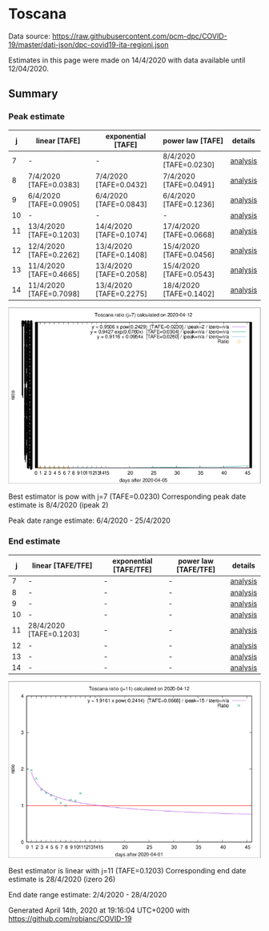 # Toscana


Data source: https://raw.githubusercontent.com/pcm-dpc/COVID-19/master/dati-json/dpc-covid19-ita-regioni.json

Estimates in this page were made on 14/4/2020 with data available until 12/04/2020.


## Summary 

### Peak estimate 
|j|linear [TAFE]|exponential [TAFE]|power law [TAFE]|details|
|---|----|-----------|---------|-------|
|7|-|-|8/4/2020 [TAFE=0.0230]|[analysis](COVID-19_toscana_j7_2020-04-12.md)|
|8|7/4/2020 [TAFE=0.0383]|7/4/2020 [TAFE=0.0432]|7/4/2020 [TAFE=0.0491]|[analysis](COVID-19_toscana_j8_2020-04-12.md)|
|9|6/4/2020 [TAFE=0.0905]|6/4/2020 [TAFE=0.0843]|6/4/2020 [TAFE=0.1236]|[analysis](COVID-19_toscana_j9_2020-04-12.md)|
|10|-|-|-|[analysis](COVID-19_toscana_j10_2020-04-12.md)|
|11|13/4/2020 [TAFE=0.1203]|14/4/2020 [TAFE=0.1074]|17/4/2020 [TAFE=0.0668]|[analysis](COVID-19_toscana_j11_2020-04-12.md)|
|12|12/4/2020 [TAFE=0.2262]|13/4/2020 [TAFE=0.1408]|15/4/2020 [TAFE=0.0456]|[analysis](COVID-19_toscana_j12_2020-04-12.md)|
|13|11/4/2020 [TAFE=0.4665]|13/4/2020 [TAFE=0.2058]|15/4/2020 [TAFE=0.0543]|[analysis](COVID-19_toscana_j13_2020-04-12.md)|
|14|11/4/2020 [TAFE=0.7098]|13/4/2020 [TAFE=0.2275]|18/4/2020 [TAFE=0.1402]|[analysis](COVID-19_toscana_j14_2020-04-12.md)|

![best peak estimate](COVID-19_toscana_j7_2020-04-12.png)

Best estimator is pow with j=7 (TAFE=0.0230)
Corresponding peak date estimate is 8/4/2020 (ipeak 2)


Peak date range estimate: 6/4/2020 - 25/4/2020

### End estimate 
|j|linear [TAFE/TFE]|exponential [TAFE/TFE]|power law [TAFE/TFE]|details|
|---|----|-----------|---------|-------|
|7|-|-|-|[analysis](COVID-19_toscana_j7_2020-04-12.md)|
|8|-|-|-|[analysis](COVID-19_toscana_j8_2020-04-12.md)|
|9|-|-|-|[analysis](COVID-19_toscana_j9_2020-04-12.md)|
|10|-|-|-|[analysis](COVID-19_toscana_j10_2020-04-12.md)|
|11|28/4/2020 [TAFE=0.1203]|-|-|[analysis](COVID-19_toscana_j11_2020-04-12.md)|
|12|-|-|-|[analysis](COVID-19_toscana_j12_2020-04-12.md)|
|13|-|-|-|[analysis](COVID-19_toscana_j13_2020-04-12.md)|
|14|-|-|-|[analysis](COVID-19_toscana_j14_2020-04-12.md)|

![best zero estimate](COVID-19_toscana_j11_2020-04-12.png)

Best estimator is linear with j=11 (TAFE=0.1203)
Corresponding end date estimate is 28/4/2020 (izero 26)


End date range estimate: 2/4/2020 - 28/4/2020

Generated April 14th, 2020 at 19:16:04 UTC+0200 with https://github.com/robianc/COVID-19
